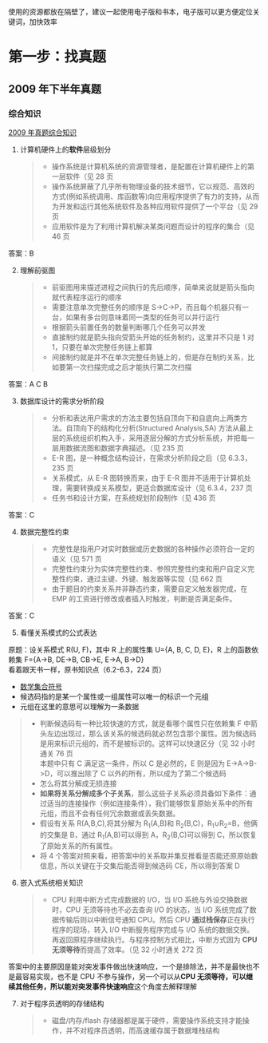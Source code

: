 <script setup>
import { useData } from 'vitepress'

const { theme } = useData()
const dateYear=new Date().getFullYear()
</script>

使用的资源都放在隔壁了，建议一起使用电子版和书本，电子版可以更方便定位关键词，加快效率

# 第一步：找真题

## 2009 年下半年真题

### 综合知识

[2009 年真题综合知识](<https://github.com/xiaomabenten/system_architect/blob/main/03%E3%80%81%E5%8E%86%E5%B9%B4%E7%9C%9F%E9%A2%98(2009%E5%B9%B4-2024%E5%B9%B4)%2B%E7%AD%94%E6%A1%88%E8%A7%A3%E6%9E%90/2009%E5%B9%B4%E4%B8%8B%E5%8D%8A%E5%B9%B4/2009%E5%B9%B4%E4%B8%8B%E5%8D%8A%E5%B9%B4%20%E7%B3%BB%E7%BB%9F%E6%9E%B6%E6%9E%84%E8%AE%BE%E8%AE%A1%E5%B8%88%20%20%E7%BB%BC%E5%90%88%E7%9F%A5%E8%AF%86.pdf>)

1. 计算机硬件上的**软件**层级划分
   > - 操作系统是计算机系统的资源管理者，是配置在计算机硬件上的第一层软件（见 28 页
   > - 操作系统屏蔽了几乎所有物理设备的技术细节，它以规范、高效的方式(例如系统调用、库函数等)向应用程序提供了有力的支持，从而为开发和运行其他系统软件及各种应用软件提供了一个平台（见 29 页
   > - 应用软件是为了利用计算机解决某类问题而设计的程序的集合（见 46 页

答案：B

2. 理解前驱图
   > - 前驱图用来描述进程之间执行的先后顺序，简单来说就是箭头指向就代表程序运行的顺序
   > - 需要注意单次完整任务的顺序是 S->C->P，而且每个机器只有一台，如果有多台则意味着同一类型的任务可以并行运行
   > - 根据箭头前置任务的数量判断哪几个任务可以并发
   > - 直接制约就是箭头指向受箭头开始的任务制约，这里并不只是 1 对 1，只要在单次完整任务链上都算
   > - 间接制约就是并不在单次完整任务链上的，但是存在制约关系，比如要第一次扫描完成之后才能执行第二次扫描

答案：A C B

3. 数据库设计的需求分析阶段
   > - 分析和表达用户需求的方法主要包括自顶向下和自底向上两类方法。自顶向下的结构化分析(Structured Analysis,SA) 方法从最上层的系统组织机构入手，采用逐层分解的方式分析系统，并把每一层用数据流图和数据字典描述。（见 235 页
   > - E-R 图，是一种概念结构设计，在需求分析阶段之后（见 6.3.3，235 页
   > - 关系模式，从 E-R 图转换而来，由于 E-R 图并不适用于计算机处理，需要转换成关系模型，更适合数据库设计（见 6.3.4，237 页
   > - 任务书和设计方案，在系统规划阶段制作（见 436 页

答案：C

4. 数据完整性约束

   > - 完整性是指用户对实时数据或历史数据的各种操作必须符合一定的语义（见 571 页
   > - 完整性约束分为实体完整性约束、参照完整性约束和用户自定义完整性约束，通过主键、外键、触发器等实现（见 662 页
   > - 由于题目的约束关系并非静态约束，需要自定义触发器完成，在 EMP 的工资进行修改或者插入时触发，判断是否满足条件。

答案：C

5.  看懂关系模式的公式表达

原题：设关系模式 R(U, F)，其中 R 上的属性集 U={A, B, C, D, E}，R 上的函数依赖集 F={A->B, DE->B, CB->E, E->A, B->D}<br/>
看着跟天书一样，原书知识点（6.2-6.3，224 页）

- [数学集合符号](<https://zh.wikipedia.org/wiki/%E9%9B%86%E5%90%88_(%E6%95%B0%E5%AD%A6)>)
- 候选码指的是某一个属性或一组属性可以唯一的标识一个元组
- 元组在这里的意思可以理解为一条数据

> - 判断候选码有一种比较快速的方式，就是看哪个属性只在依赖集 F 中箭头左边出现过，那么该关系的候选码就必然包含那个属性。因为候选码是用来标识元组的，而不是被标识的。这样可以快速区分（见 32 小时通关 76 页<br/>本题中只有 C 满足这一条件，所以 C 是必然的，E 则是因为 E->A->B->D，可以推出除了 C 以外的所有，所以成为了第二个候选码
> - 怎么将其分解成无损连接
> - **如果将关系分解成多个子关系**，那么这些子关系必须具备如下条件：通过适当的连接操作（例如连接条件），我们能够恢复原始关系中的所有元组，而且不会有任何冗余数据或丢失数据。
> - 假设有关系 R(A,B,C),将其分解为 R<sub>1</sub>(A,B)和 R<sub>2</sub>(B,C)，R<sub>1</sub>∪R<sub>2</sub>=B，他俩的交集是 B，通过 R<sub>1</sub>(A,B)可以得到 A，R<sub>2</sub>(B,C)可以得到 C，所以恢复了原始关系的所有属性。
> - 将 4 个答案对照来看，把答案中的关系取并集反推看是否能还原原始数信息，所以关键在于交集后能否得到候选码 CE，所以得到答案 D

6. 嵌入式系统相关知识
   > - CPU 利用中断方式完成数据的 I/O，当 I/O 系统与外设交换数据时，CPU 无须等待也不必去查询 I/O 的状态，当 I/O 系统完成了数据传输后则以中断信号通知 CPU。然后 CPU **通过栈保存**正在执行程序的现场，转入 I/O 中断服务程序完成与 I/O 系统的数据交换。再返回原程序继续执行。与程序控制方式相比，中断方式因为 **CPU 无须等待**而提高了效率。（见 32 小时通关 272 页

答案中的主要原因是能对突发事件做出快速响应，一个是排除法，并不是最快也不是最容易实现，也不是 CPU 不参与操作，另一个可以从**CPU 无须等待，可以继续其他任务，所以能对突发事件快速响应**这个角度去解释理解

7. 对于程序员透明的存储结构
   > - 磁盘/内存/flash 存储器都是属于硬件，需要操作系统支持才能操作，并不对程序员透明，而高速缓存属于数据堆栈结构
